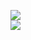 [![](https://img.shields.io/badge/Made%20With-Github%20Spray-lightgrey.svg?style=for-the-badge&logo=github)](https://github.com/Annihil/github-spray#2601)  
[![](https://i.imgur.com/2DrTn0Z.gif)](https://github.com/Annihil/github-spray)